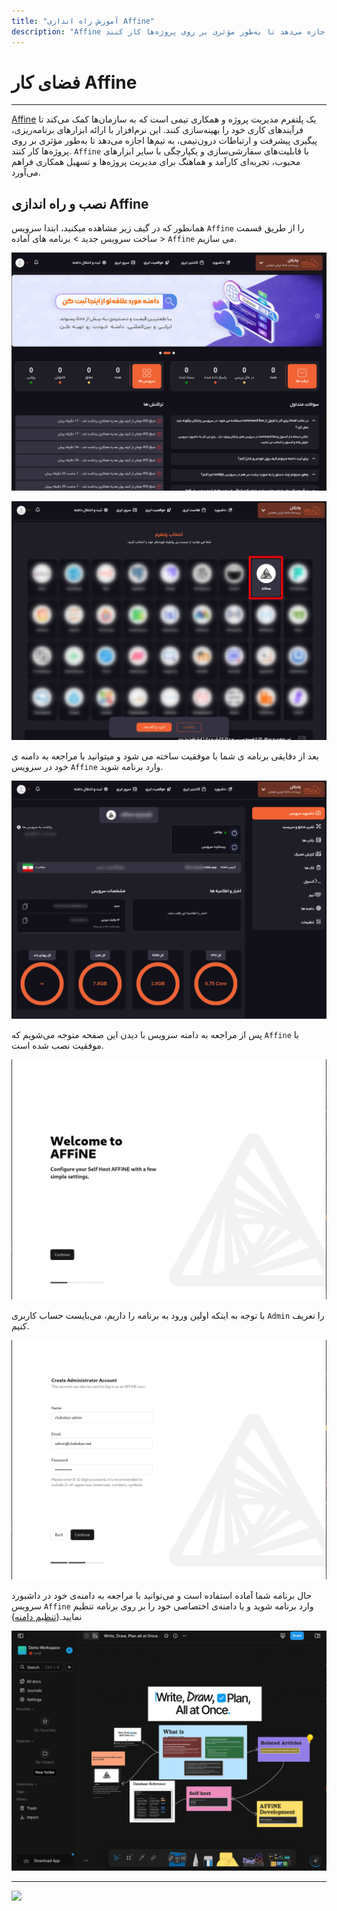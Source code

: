 ```yaml
---
title: "آموزش راه اندازی Affine"
description: "Affine یک پلتفرم مدیریت پروژه و همکاری تیمی است که به سازمان‌ها کمک می‌کند تا فرآیندهای کاری خود را بهینه‌سازی کنند. این نرم‌افزار با ارائه ابزارهای برنامه‌ریزی، پیگیری پیشرفت و ارتباطات درون‌تیمی، به تیم‌ها اجازه می‌دهد تا به‌طور مؤثری بر روی پروژه‌ها کار کنند. `Affine` با قابلیت‌های سفارشی‌سازی و یکپارچگی با سایر ابزارهای محبوب، تجربه‌ای کارآمد و هماهنگ برای مدیریت پروژه‌ها و تسهیل همکاری فراهم می‌آورد."
---
```


# فضای کار Affine
---

[Affine](https://chabokan.net/services/Affine/) یک پلتفرم مدیریت پروژه و همکاری تیمی است که به سازمان‌ها کمک می‌کند تا فرآیندهای کاری خود را بهینه‌سازی کنند. این نرم‌افزار با ارائه ابزارهای برنامه‌ریزی، پیگیری پیشرفت و ارتباطات درون‌تیمی، به تیم‌ها اجازه می‌دهد تا به‌طور مؤثری بر روی پروژه‌ها کار کنند. `Affine` با قابلیت‌های سفارشی‌سازی و یکپارچگی با سایر ابزارهای محبوب، تجربه‌ای کارآمد و هماهنگ برای مدیریت پروژه‌ها و تسهیل همکاری فراهم می‌آورد.

## نصب و راه اندازی Affine

همانطور که در گیف زیر مشاهده میکنید، ابتدا سرویس `Affine` را از طریق قسمت ساخت سرویس جدید > برنامه های آماده > `Affine` می سازیم.

![](affine-install.gif)

![](affine-platform-docs-1.png)

بعد از دقایقی برنامه ی شما با موفقیت ساخته می شود و میتوانید با مراجعه به دامنه ی خود در سرویس `Affine` وارد برنامه شوید.

![](affine-platform-docs-2.png)

پس از مراجعه به دامنه سرویس با دیدن این صفحه متوجه می‌شویم که `Affine` با موفقیت نصب شده است.

![](affine-platform-docs-3.png)

با توجه به اینکه اولین ورود به برنامه را داریم، می‌بایست حساب کاربری `Admin` را تعریف کنیم.

![](affine-platform-docs-4.png)

حال برنامه شما آماده استفاده است و می‌توانید با مراجعه به دامنه‌ی خود در داشبورد سرویس `Affine` وارد برنامه شوید و یا دامنه‌ی اختصاصی خود را بر روی برنامه تنظیم نمایید.([تنظیم دامنه](https://docs.chabokan.net/domains/))

![](affine-platform-docs-5.png)

---
<a href="https://hub.chabokan.net/fa/services/create/Affine" ><img src="https://s1.chabokan.net/docs/images/Affine-banner.png" /></a>